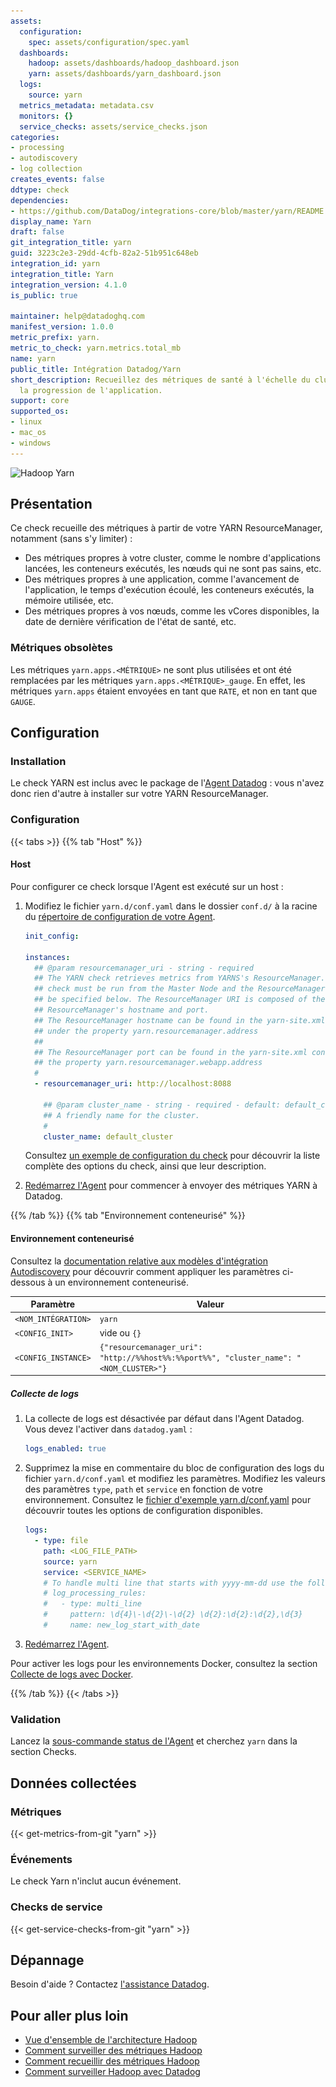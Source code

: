 ```yaml
---
assets:
  configuration:
    spec: assets/configuration/spec.yaml
  dashboards:
    hadoop: assets/dashboards/hadoop_dashboard.json
    yarn: assets/dashboards/yarn_dashboard.json
  logs:
    source: yarn
  metrics_metadata: metadata.csv
  monitors: {}
  service_checks: assets/service_checks.json
categories:
- processing
- autodiscovery
- log collection
creates_events: false
ddtype: check
dependencies:
- https://github.com/DataDog/integrations-core/blob/master/yarn/README.md
display_name: Yarn
draft: false
git_integration_title: yarn
guid: 3223c2e3-29dd-4cfb-82a2-51b951c648eb
integration_id: yarn
integration_title: Yarn
integration_version: 4.1.0
is_public: true

maintainer: help@datadoghq.com
manifest_version: 1.0.0
metric_prefix: yarn.
metric_to_check: yarn.metrics.total_mb
name: yarn
public_title: Intégration Datadog/Yarn
short_description: Recueillez des métriques de santé à l'échelle du cluster et surveillez
  la progression de l'application.
support: core
supported_os:
- linux
- mac_os
- windows
---
```




![Hadoop Yarn][1]

## Présentation

Ce check recueille des métriques à partir de votre YARN ResourceManager, notamment (sans s'y limiter) :

- Des métriques propres à votre cluster, comme le nombre d'applications lancées, les conteneurs exécutés, les nœuds qui ne sont pas sains, etc.
- Des métriques propres à une application, comme l'avancement de l'application, le temps d'exécution écoulé, les conteneurs exécutés, la mémoire utilisée, etc.
- Des métriques propres à vos nœuds, comme les vCores disponibles, la date de dernière vérification de l'état de santé, etc.

### Métriques obsolètes

Les métriques `yarn.apps.<MÉTRIQUE>` ne sont plus utilisées et ont été remplacées par les métriques `yarn.apps.<MÉTRIQUE>_gauge`. En effet, les métriques `yarn.apps` étaient envoyées en tant que `RATE`, et non en tant que `GAUGE`.

## Configuration

### Installation

Le check YARN est inclus avec le package de l'[Agent Datadog][2] : vous n'avez donc rien d'autre à installer sur votre YARN ResourceManager.

### Configuration

{{< tabs >}}
{{% tab "Host" %}}

#### Host

Pour configurer ce check lorsque l'Agent est exécuté sur un host :

1. Modifiez le fichier `yarn.d/conf.yaml` dans le dossier `conf.d/` à la racine du [répertoire de configuration de votre Agent][1].

   ```yaml
   init_config:

   instances:
     ## @param resourcemanager_uri - string - required
     ## The YARN check retrieves metrics from YARNS's ResourceManager. This
     ## check must be run from the Master Node and the ResourceManager URI must
     ## be specified below. The ResourceManager URI is composed of the
     ## ResourceManager's hostname and port.
     ## The ResourceManager hostname can be found in the yarn-site.xml conf file
     ## under the property yarn.resourcemanager.address
     ##
     ## The ResourceManager port can be found in the yarn-site.xml conf file under
     ## the property yarn.resourcemanager.webapp.address
     #
     - resourcemanager_uri: http://localhost:8088

       ## @param cluster_name - string - required - default: default_cluster
       ## A friendly name for the cluster.
       #
       cluster_name: default_cluster
   ```

    Consultez [un exemple de configuration du check][2] pour découvrir la liste complète des options du check, ainsi que leur description.

2. [Redémarrez l'Agent][3] pour commencer à envoyer des métriques YARN à Datadog.

[1]: https://docs.datadoghq.com/fr/agent/guide/agent-configuration-files/#agent-configuration-directory
[2]: https://github.com/DataDog/integrations-core/blob/master/yarn/datadog_checks/yarn/data/conf.yaml.example
[3]: https://docs.datadoghq.com/fr/agent/guide/agent-commands/#start-stop-and-restart-the-agent
{{% /tab %}}
{{% tab "Environnement conteneurisé" %}}

#### Environnement conteneurisé

Consultez la [documentation relative aux modèles d'intégration Autodiscovery][1] pour découvrir comment appliquer les paramètres ci-dessous à un environnement conteneurisé.

| Paramètre            | Valeur                                                                                   |
| -------------------- | --------------------------------------------------------------------------------------- |
| `<NOM_INTÉGRATION>` | `yarn`                                                                                  |
| `<CONFIG_INIT>`      | vide ou `{}`                                                                           |
| `<CONFIG_INSTANCE>`  | `{"resourcemanager_uri": "http://%%host%%:%%port%%", "cluster_name": "<NOM_CLUSTER>"}` |

##### Collecte de logs

1. La collecte de logs est désactivée par défaut dans l'Agent Datadog. Vous devez l'activer dans `datadog.yaml` :

    ```yaml
    logs_enabled: true
    ```

2. Supprimez la mise en commentaire du bloc de configuration des logs du fichier `yarn.d/conf.yaml` et modifiez les paramètres. Modifiez les valeurs des paramètres `type`, `path` et `service` en fonction de votre environnement. Consultez le [fichier d'exemple yarn.d/conf.yaml][2] pour découvrir toutes les options de configuration disponibles.

    ```yaml
    logs:
      - type: file
        path: <LOG_FILE_PATH>
        source: yarn
        service: <SERVICE_NAME>
        # To handle multi line that starts with yyyy-mm-dd use the following pattern
        # log_processing_rules:
        #   - type: multi_line
        #     pattern: \d{4}\-\d{2}\-\d{2} \d{2}:\d{2}:\d{2},\d{3}
        #     name: new_log_start_with_date
    ```

3. [Redémarrez l'Agent][3].

Pour activer les logs pour les environnements Docker, consultez la section [Collecte de logs avec Docker][4].

[1]: https://docs.datadoghq.com/fr/agent/kubernetes/integrations/
[2]: https://github.com/DataDog/integrations-core/blob/master/yarn/datadog_checks/yarn/data/conf.yaml.example
[3]: https://docs.datadoghq.com/fr/agent/guide/agent-commands/#start-stop-and-restart-the-agent
[4]: https://docs.datadoghq.com/fr/agent/docker/log/
{{% /tab %}}
{{< /tabs >}}

### Validation

Lancez la [sous-commande status de l'Agent][3] et cherchez `yarn` dans la section Checks.

## Données collectées

### Métriques
{{< get-metrics-from-git "yarn" >}}


### Événements

Le check Yarn n'inclut aucun événement.

### Checks de service
{{< get-service-checks-from-git "yarn" >}}


## Dépannage

Besoin d'aide ? Contactez [l'assistance Datadog][4].

## Pour aller plus loin

- [Vue d'ensemble de l'architecture Hadoop][5]
- [Comment surveiller des métriques Hadoop][6]
- [Comment recueillir des métriques Hadoop][7]
- [Comment surveiller Hadoop avec Datadog][8]


[1]: https://raw.githubusercontent.com/DataDog/integrations-core/master/yarn/images/yarn_dashboard.png
[2]: https://app.datadoghq.com/account/settings#agent
[3]: https://docs.datadoghq.com/fr/agent/guide/agent-commands/#agent-status-and-information
[4]: https://docs.datadoghq.com/fr/help/
[5]: https://www.datadoghq.com/blog/hadoop-architecture-overview
[6]: https://www.datadoghq.com/blog/monitor-hadoop-metrics
[7]: https://www.datadoghq.com/blog/collecting-hadoop-metrics
[8]: https://www.datadoghq.com/blog/monitor-hadoop-metrics-datadog
